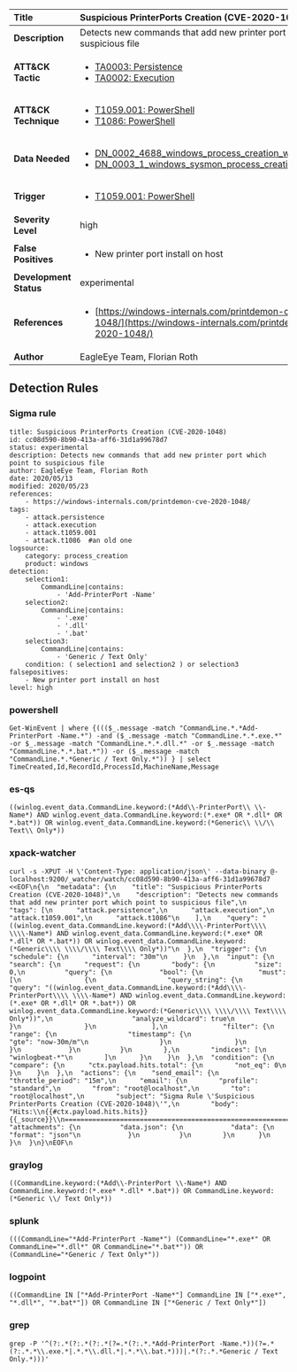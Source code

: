 | Title                    | Suspicious PrinterPorts Creation (CVE-2020-1048)       |
|:-------------------------|:------------------|
| **Description**          | Detects new commands that add new printer port which point to suspicious file |
| **ATT&amp;CK Tactic**    |  <ul><li>[TA0003: Persistence](https://attack.mitre.org/tactics/TA0003)</li><li>[TA0002: Execution](https://attack.mitre.org/tactics/TA0002)</li></ul>  |
| **ATT&amp;CK Technique** | <ul><li>[T1059.001: PowerShell](https://attack.mitre.org/techniques/T1059/001)</li><li>[T1086: PowerShell](https://attack.mitre.org/techniques/T1086)</li></ul>  |
| **Data Needed**          | <ul><li>[DN_0002_4688_windows_process_creation_with_commandline](../Data_Needed/DN_0002_4688_windows_process_creation_with_commandline.md)</li><li>[DN_0003_1_windows_sysmon_process_creation](../Data_Needed/DN_0003_1_windows_sysmon_process_creation.md)</li></ul>  |
| **Trigger**              | <ul><li>[T1059.001: PowerShell](../Triggers/T1059.001.md)</li></ul>  |
| **Severity Level**       | high |
| **False Positives**      | <ul><li>New printer port install on host</li></ul>  |
| **Development Status**   | experimental |
| **References**           | <ul><li>[https://windows-internals.com/printdemon-cve-2020-1048/](https://windows-internals.com/printdemon-cve-2020-1048/)</li></ul>  |
| **Author**               | EagleEye Team, Florian Roth |


## Detection Rules

### Sigma rule

```
title: Suspicious PrinterPorts Creation (CVE-2020-1048)
id: cc08d590-8b90-413a-aff6-31d1a99678d7
status: experimental
description: Detects new commands that add new printer port which point to suspicious file
author: EagleEye Team, Florian Roth
date: 2020/05/13
modified: 2020/05/23
references:
    - https://windows-internals.com/printdemon-cve-2020-1048/
tags:
    - attack.persistence
    - attack.execution
    - attack.t1059.001
    - attack.t1086  #an old one
logsource:
    category: process_creation
    product: windows
detection:
    selection1:
        CommandLine|contains: 
            - 'Add-PrinterPort -Name'
    selection2:
        CommandLine|contains: 
            - '.exe'
            - '.dll'
            - '.bat'
    selection3:
        CommandLine|contains:
            - 'Generic / Text Only'
    condition: ( selection1 and selection2 ) or selection3
falsepositives:
    - New printer port install on host
level: high

```





### powershell
    
```
Get-WinEvent | where {((($_.message -match "CommandLine.*.*Add-PrinterPort -Name.*") -and ($_.message -match "CommandLine.*.*.exe.*" -or $_.message -match "CommandLine.*.*.dll.*" -or $_.message -match "CommandLine.*.*.bat.*")) -or ($_.message -match "CommandLine.*.*Generic / Text Only.*")) } | select TimeCreated,Id,RecordId,ProcessId,MachineName,Message
```


### es-qs
    
```
((winlog.event_data.CommandLine.keyword:(*Add\\-PrinterPort\\ \\-Name*) AND winlog.event_data.CommandLine.keyword:(*.exe* OR *.dll* OR *.bat*)) OR winlog.event_data.CommandLine.keyword:(*Generic\\ \\/\\ Text\\ Only*))
```


### xpack-watcher
    
```
curl -s -XPUT -H \'Content-Type: application/json\' --data-binary @- localhost:9200/_watcher/watch/cc08d590-8b90-413a-aff6-31d1a99678d7 <<EOF\n{\n  "metadata": {\n    "title": "Suspicious PrinterPorts Creation (CVE-2020-1048)",\n    "description": "Detects new commands that add new printer port which point to suspicious file",\n    "tags": [\n      "attack.persistence",\n      "attack.execution",\n      "attack.t1059.001",\n      "attack.t1086"\n    ],\n    "query": "((winlog.event_data.CommandLine.keyword:(*Add\\\\-PrinterPort\\\\ \\\\-Name*) AND winlog.event_data.CommandLine.keyword:(*.exe* OR *.dll* OR *.bat*)) OR winlog.event_data.CommandLine.keyword:(*Generic\\\\ \\\\/\\\\ Text\\\\ Only*))"\n  },\n  "trigger": {\n    "schedule": {\n      "interval": "30m"\n    }\n  },\n  "input": {\n    "search": {\n      "request": {\n        "body": {\n          "size": 0,\n          "query": {\n            "bool": {\n              "must": [\n                {\n                  "query_string": {\n                    "query": "((winlog.event_data.CommandLine.keyword:(*Add\\\\-PrinterPort\\\\ \\\\-Name*) AND winlog.event_data.CommandLine.keyword:(*.exe* OR *.dll* OR *.bat*)) OR winlog.event_data.CommandLine.keyword:(*Generic\\\\ \\\\/\\\\ Text\\\\ Only*))",\n                    "analyze_wildcard": true\n                  }\n                }\n              ],\n              "filter": {\n                "range": {\n                  "timestamp": {\n                    "gte": "now-30m/m"\n                  }\n                }\n              }\n            }\n          }\n        },\n        "indices": [\n          "winlogbeat-*"\n        ]\n      }\n    }\n  },\n  "condition": {\n    "compare": {\n      "ctx.payload.hits.total": {\n        "not_eq": 0\n      }\n    }\n  },\n  "actions": {\n    "send_email": {\n      "throttle_period": "15m",\n      "email": {\n        "profile": "standard",\n        "from": "root@localhost",\n        "to": "root@localhost",\n        "subject": "Sigma Rule \'Suspicious PrinterPorts Creation (CVE-2020-1048)\'",\n        "body": "Hits:\\n{{#ctx.payload.hits.hits}}{{_source}}\\n================================================================================\\n{{/ctx.payload.hits.hits}}",\n        "attachments": {\n          "data.json": {\n            "data": {\n              "format": "json"\n            }\n          }\n        }\n      }\n    }\n  }\n}\nEOF\n
```


### graylog
    
```
((CommandLine.keyword:(*Add\\-PrinterPort \\-Name*) AND CommandLine.keyword:(*.exe* *.dll* *.bat*)) OR CommandLine.keyword:(*Generic \\/ Text Only*))
```


### splunk
    
```
(((CommandLine="*Add-PrinterPort -Name*") (CommandLine="*.exe*" OR CommandLine="*.dll*" OR CommandLine="*.bat*")) OR (CommandLine="*Generic / Text Only*"))
```


### logpoint
    
```
((CommandLine IN ["*Add-PrinterPort -Name*"] CommandLine IN ["*.exe*", "*.dll*", "*.bat*"]) OR CommandLine IN ["*Generic / Text Only*"])
```


### grep
    
```
grep -P '^(?:.*(?:.*(?:.*(?=.*(?:.*.*Add-PrinterPort -Name.*))(?=.*(?:.*.*\\.exe.*|.*.*\\.dll.*|.*.*\\.bat.*)))|.*(?:.*.*Generic / Text Only.*)))'
```



